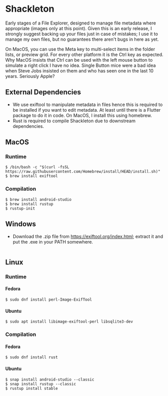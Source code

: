 # Shackleton

Early stages of a File Explorer, designed to manage file metadata where appropriate (images only at this point). Given this is an early release, I strongly suggest backing up your files just in case of mistakes; I use it to manage my own files, but no guarantees there aren't bugs in here as yet.

On MacOS, you can use the Meta key to multi-select items in the folder lists, or preview grid. For every other platform it is the Ctrl key as expected. Why MacOS insists that Ctrl can be used with the left mouse button to simulate a right click I have no idea. Single Button mice were a bad idea when Steve Jobs insisted on them and who has seen one in the last 10 years. Seriously Apple?

## External Dependencies
- We use exiftool to manipulate metadata in files hence this is required to be installed if you want to edit metadata. At least until there is a Flutter package to do it in code. On MacOS, I install this using homebrew.
- Rust is required to compile Shackleton due to downstream dependencies.

## MacOS
### Runtime
```
$ /bin/bash -c "$(curl -fsSL https://raw.githubusercontent.com/Homebrew/install/HEAD/install.sh)"
$ brew install exiftool
```
### Compilation
```
$ brew install android-studio
$ brew install rustup
$ rustup-init
```

## Windows
- Download the .zip file from https://exiftool.org/index.html; extract it and put the .exe in your PATH somewhere.
```
```

## Linux
### Runtime
#### Fedora
```
$ sudo dnf install perl-Image-ExifTool
```
#### Ubuntu
```
$ sudo apt install libimage-exiftool-perl libsqlite3-dev
```

### Compilation
#### Fedora
```
$ sudo dnf install rust
```
#### Ubuntu
```
$ snap install android-studio --classic
$ snap install rustup --classic
$ rustup install stable
```
